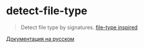 # detect-file-type

> Detect file type by signatures. [file-type inspired](https://github.com/sindresorhus/file-type)

[Документация на русском](README_RU.md)
